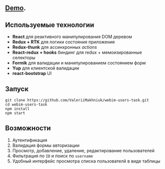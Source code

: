 ## [Demo](https://valeriimakhniuk.github.io/webim-users-task/).

## Используемые технологии
* **React** для реактивного манипулирования DOM деревом
* **Redux + RTK** для логики состояния приложения
* **Redux-thunk** для ассинхронных _actions_
* **React-redux + hooks** биндинг для redux + мемоизированные селекторы
* **Formik** для валидации и манипулированием состоянием форм
* **Yup** для клиентской валидации
* **react-bootstrap** UI

## Запуск

    git clone https://github.com/ValeriiMakhniuk/webim-users-task.git
    cd webim-users-task
    npm install
    npm start

## Возможности

1. Аутентификация
2. Валидация формы авторизации
3. Просмотр, добавление, удаление, редактирование пользователей
4. Фильтрация по `ID` и поиск по `username`
4. Удобный интерфейс просмотра списка пользователй в виде таблицы
